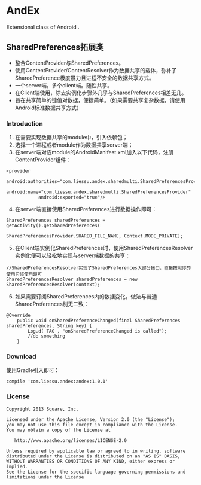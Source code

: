 # AndEx
Extensional class of Android .


## SharedPreferences拓展类

* 整合ContentProvider与SharedPreferences。
* 使用ContentProvider/ContentResolver作为数据共享的载体，弥补了SharedPreference极度暴力且进程不安全的数据共享方式。
* 一个server端，多个client端。随性共享。
* 在Client端使用，除去实例化步骤外几乎与SharedPreferences相差无几。
* 旨在共享简单的键值对数据，便捷简单。（如果需要共享复杂数据，请使用Android标准数据共享方式）


### Introduction
1. 在需要实现数据共享的module中，引入依赖包；
2. 选择一个进程或者module作为数据共享server端；
3. 在server端对应module的AndroidManifest.xml加入以下代码，注册ContentProvider组件：
```
<provider
            android:authorities="com.liessu.andex.sharedmulti.SharedPreferencesProvider"
            android:name="com.liessu.andex.sharedmulti.SharedPreferencesProvider"
            android:exported="true"/>
```
4. 在server端直接使用SharedPreferences进行数据操作即可：
```
SharedPreferences sharedPreferences = getActivity().getSharedPreferences(
                            SharedPreferencesProvider.SHARED_FILE_NAME, Context.MODE_PRIVATE);
```
5. 在Client端实例化SharedPreferences时，使用SharedPreferencesResolver实例化便可以轻松地实现与server端数据的共享：
```
//SharedPreferencesResolver实现了SharedPreferences大部分接口，直接按照你的使用习惯使用即可
SharedPreferencesResolver sharedPreferences = new SharedPreferencesResolver(context);
```
6. 如果需要订阅SharedPreferences内的数据变化，做法与普通SharedPreferences别无二致：
```
@Override
    public void onSharedPreferenceChanged(final SharedPreferences sharedPreferences, String key) {
        Log.d( TAG , "onSharedPreferenceChanged is called");
        //do something
    }
```


### Download
使用Gradle引入即可：
```
compile 'com.liessu.andex:andex:1.0.1'
```

### License
```
Copyright 2013 Square, Inc.

Licensed under the Apache License, Version 2.0 (the "License");
you may not use this file except in compliance with the License.
You may obtain a copy of the License at

   http://www.apache.org/licenses/LICENSE-2.0

Unless required by applicable law or agreed to in writing, software
distributed under the License is distributed on an "AS IS" BASIS,
WITHOUT WARRANTIES OR CONDITIONS OF ANY KIND, either express or implied.
See the License for the specific language governing permissions and
limitations under the License
```

